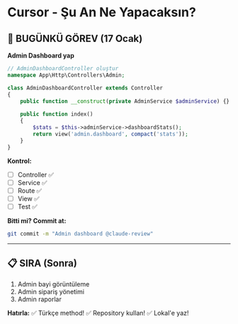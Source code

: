 # Cursor - Şu An Ne Yapacaksın?

## 🎯 BUGÜNKÜ GÖREV (17 Ocak)

**Admin Dashboard yap**
```php
// AdminDashboardController oluştur
namespace App\Http\Controllers\Admin;

class AdminDashboardController extends Controller
{
    public function __construct(private AdminService $adminService) {}
    
    public function index()
    {
        $stats = $this->adminService->dashboardStats();
        return view('admin.dashboard', compact('stats'));
    }
}
```

**Kontrol:**
- [ ] Controller ✅
- [ ] Service ✅
- [ ] Route ✅
- [ ] View ✅
- [ ] Test ✅

**Bitti mi? Commit at:**
```bash
git commit -m "Admin dashboard @claude-review"
```

---

## 📋 SIRA (Sonra)
1. Admin bayi görüntüleme
2. Admin sipariş yönetimi
3. Admin raporlar

**Hatırla:**
✅ Türkçe method!
✅ Repository kullan!
✅ Lokal'e yaz!
